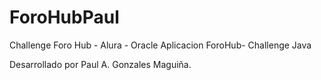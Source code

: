 # ForoHubPaul
Challenge Foro Hub - Alura - Oracle
Aplicacion ForoHub- Challenge Java

Desarrollado por Paul A. Gonzales Maguiña.
